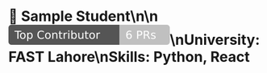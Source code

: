 # 🌟 Sample Student\n\n![Top Contributor](../assets/badges/sample-student.svg)\n**University:** FAST Lahore\n**Skills:** Python, React